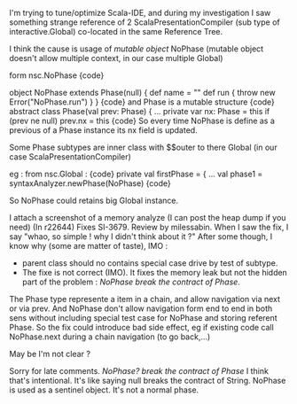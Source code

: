 I'm trying to tune/optimize Scala-IDE, and during my
investigation I saw something strange reference of 2
ScalaPresentationCompiler (sub type of interactive.Global) co-located in the same Reference Tree.

I think the cause is usage of *mutable object* NoPhase (mutable object doesn't allow multiple context, in our case multiple Global)

form nsc.NoPhase
{code}

object NoPhase extends Phase(null) {
 def name = "<no phase>"
 def run { throw new Error("NoPhase.run") }
}
{code}
and Phase is a mutable structure
{code}
abstract class Phase(val prev: Phase) {
...
 private var nx: Phase = this
 if (prev ne null) prev.nx = this
{code}
So every time NoPhase is define as a previous of a Phase instance its nx field is updated.

Some Phase subtypes are inner class with $$outer to there Global (in our case ScalaPresentationCompiler)

eg : from nsc.Global :
{code}
   private val firstPhase = {
...
     val phase1 = syntaxAnalyzer.newPhase(NoPhase)
{code}

So NoPhase could retains big Global instance.

I attach a screenshot of a memory analyze (I can post the heap dump if you need)
(In r22644) Fixes SI-3679. Review by milessabin.
When I saw the fix, I say "whao, so simple ! why I didn't think about it ?"
After some though, I know why (some are matter of taste), IMO :
* parent class should no contains special case drive by test of subtype.
* The fixe is not correct (IMO). It fixes the memory leak  but not the hidden part of the problem : *NoPhase break the contract of Phase*.

The Phase type represente a item in a chain, and allow navigation via next or via prev. And NoPhase don't allow navigation form end to end in both sens without including special test case for NoPhase and storing referent Phase.
So the fix could introduce bad side effect, eg if existing code call NoPhase.next during a chain navigation (to go back,...)

May be I'm not clear ?

Sorry for late comments.
*NoPhase? break the contract of Phase* I think that's intentional. It's like saying 
null breaks the contract of String. NoPhase is used as a sentinel object. It's not a normal phase.
